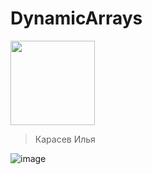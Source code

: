 # DynamicArrays
<img src="https://github.com/user-attachments/assets/f57852aa-b866-4a98-b1f2-5788c74bcd49" width="135" />

> Карасев Илья

![image](https://github.com/user-attachments/assets/6173077b-9f61-4db2-9eb7-a11cc317ee6c)

